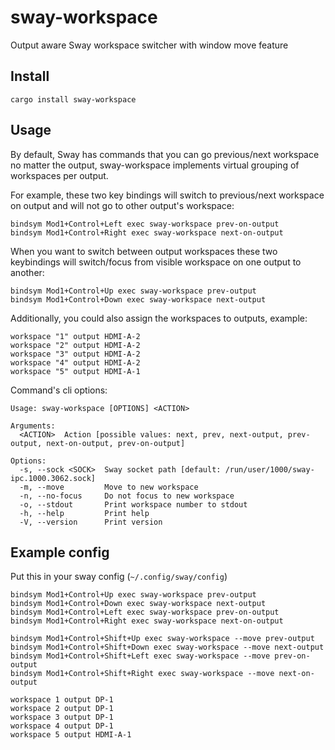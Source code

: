 # sway-workspace

Output aware Sway workspace switcher with window move feature

## Install

```
cargo install sway-workspace
```

## Usage

By default, Sway has commands that you can go previous/next workspace no matter the output, sway-workspace implements virtual grouping of workspaces per output.

For example, these two key bindings will switch to previous/next workspace on output and will not go to other output's workspace:

```
bindsym Mod1+Control+Left exec sway-workspace prev-on-output
bindsym Mod1+Control+Right exec sway-workspace next-on-output
```

When you want to switch between output workspaces these two keybindings will switch/focus from visible workspace on one output to another:

```
bindsym Mod1+Control+Up exec sway-workspace prev-output
bindsym Mod1+Control+Down exec sway-workspace next-output
```

Additionally, you could also assign the workspaces to outputs, example:

```
workspace "1" output HDMI-A-2
workspace "2" output HDMI-A-2
workspace "3" output HDMI-A-2
workspace "4" output HDMI-A-2
workspace "5" output HDMI-A-1
```

Command's cli options:

```
Usage: sway-workspace [OPTIONS] <ACTION>

Arguments:
  <ACTION>  Action [possible values: next, prev, next-output, prev-output, next-on-output, prev-on-output]

Options:
  -s, --sock <SOCK>  Sway socket path [default: /run/user/1000/sway-ipc.1000.3062.sock]
  -m, --move         Move to new workspace
  -n, --no-focus     Do not focus to new workspace
  -o, --stdout       Print workspace number to stdout
  -h, --help         Print help
  -V, --version      Print version
```


## Example config

Put this in your sway config (`~/.config/sway/config`)

```
bindsym Mod1+Control+Up exec sway-workspace prev-output
bindsym Mod1+Control+Down exec sway-workspace next-output
bindsym Mod1+Control+Left exec sway-workspace prev-on-output
bindsym Mod1+Control+Right exec sway-workspace next-on-output

bindsym Mod1+Control+Shift+Up exec sway-workspace --move prev-output
bindsym Mod1+Control+Shift+Down exec sway-workspace --move next-output
bindsym Mod1+Control+Shift+Left exec sway-workspace --move prev-on-output
bindsym Mod1+Control+Shift+Right exec sway-workspace --move next-on-output

workspace 1 output DP-1
workspace 2 output DP-1
workspace 3 output DP-1
workspace 4 output DP-1
workspace 5 output HDMI-A-1
```
